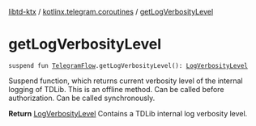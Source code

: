 [libtd-ktx](../index.md) / [kotlinx.telegram.coroutines](index.md) / [getLogVerbosityLevel](./get-log-verbosity-level.md)

# getLogVerbosityLevel

`suspend fun `[`TelegramFlow`](../kotlinx.telegram.core/-telegram-flow/index.md)`.getLogVerbosityLevel(): `[`LogVerbosityLevel`](https://tdlibx.github.io/td/docs/org/drinkless/td/libcore/telegram/TdApi/LogVerbosityLevel.html)

Suspend function, which returns current verbosity level of the internal logging of TDLib. This is
an offline method. Can be called before authorization. Can be called synchronously.

**Return**
[LogVerbosityLevel](https://tdlibx.github.io/td/docs/org/drinkless/td/libcore/telegram/TdApi/LogVerbosityLevel.html) Contains a TDLib internal log verbosity level.

